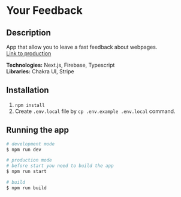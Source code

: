 # Your Feedback

## Description

App that allow you to leave a fast feedback about webpages. </br>
[Link to production](https://yourfeedback-demo.vercel.app/) </br>

**Technologies:** Next.js, Firebase, Typescript </br>
**Libraries:** Chakra UI, Stripe </br>

## Installation

1. `npm install`
2. Create `.env.local` file by `cp .env.example .env.local` command.

## Running the app

```bash
# development mode
$ npm run dev

# production mode
# before start you need to build the app
$ npm run start

# build
$ npm run build
```
